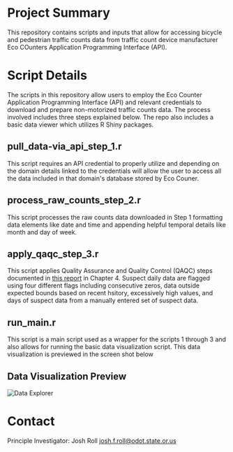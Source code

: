# Project Summary  
This repository contains scripts and inputs that allow for accessing bicycle and pedestrian traffic counts data from traffic count device manufacturer Eco COunters Application Programming Interface (API).

# Script Details  
The scripts in this repository allow users to employ the Eco Counter Application Programming Interface (API) and relevant credentials to download and prepare non-motorized traffic counts data.  The process involved includes 
three steps explained below.  The repo also includes a basic data viewer which utilizes R Shiny packages.  

## pull_data-via_api_step_1.r  
This script requires an API credential to properly utilize and depending on the domain details linked to the credentials will allow the user to access all the data included in that domain's database stored by Eco Couner.
## process_raw_counts_step_2.r  
This script processes the raw counts data downloaded in Step 1 formatting data elements like date and time and appending helpful temporal details like month and day of week.  
## apply_qaqc_step_3.r
This script applies Quality Assurance and Quality Control (QAQC) steps documented in [this report](https://www.oregon.gov/odot/Programs/ResearchDocuments/SPR_813Final-Nonmotorized.pdf) in Chapter 4.  Suspect daily data are flagged 
using four different flags including consecutive zeros, data outside expected bounds based on recent hsitory, excessively high values, and days of suspect data from a manually entered set of suspect data.  
## run_main.r  
This script is a main script used as a wrapper for the scripts 1 through 3 and also allows for running the basic data visualization script.  This data visualization is previewed in the screen shot below

## Data Visualization Preview
![Data Explorer](www/Data_Explorer_Screenshot.png)


# Contact
Principle Investigator: Josh Roll  josh.f.roll@odot.state.or.us  



